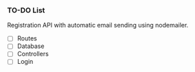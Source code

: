 ### TO-DO List

<p>Registration API with automatic email sending using nodemailer.</p>

- [ ] Routes
- [ ] Database
- [ ] Controllers
- [ ] Login